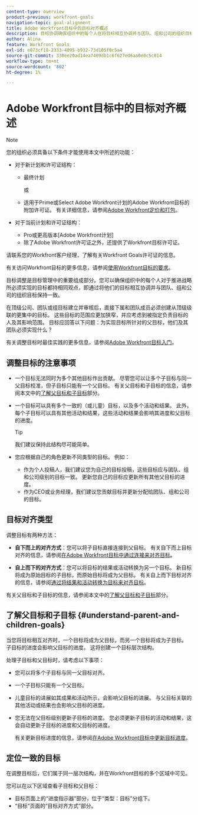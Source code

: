 ```yaml
---
content-type: overview
product-previous: workfront-goals
navigation-topic: goal-alignment
title: Adobe Workfront目标中的目标对齐概述
description: 目标协调确保组织中的每个人在将目标相互协调并与团队、组和公司的组织目标协调起来后必须实现的目标上保持一致。
author: Alina
feature: Workfront Goals
exl-id: e073cf10-2333-4095-b932-73d105f0c5a4
source-git-commit: 330ee20ad14ea7409db1c6f627ed6aa0e0c5c014
workflow-type: tm+mt
source-wordcount: '802'
ht-degree: 1%

---
```


# Adobe Workfront目标中的目标对齐概述

>[!NOTE]
>
>您的组织必须具备以下条件才能使用本文中所述的功能：
> 
>* 对于新计划和许可证结构：
>    
>   * 最终计划
>        
>     或
>        
>   * 适用于Prime或Select Adobe Workfront计划的Adobe Workfront目标的附加许可证。
>       有关详细信息，请参阅[Adobe Workfront定价和打包](https://www.workfront.com/plans)。
>      
>* 对于当前计划和许可证结构：
>    
>   * Pro或更高版本[Adobe Workfront计划]
>   * 除了Adobe Workfront许可证之外，还提供了Workfront目标许可证。
>    
>请联系您的Workfront客户经理，了解有关Workfront Goals许可证的信息。
> 
>有关访问Workfront目标的更多信息，请参阅[使用Workfront目标的要求](/help/quicksilver/workfront-goals/goal-management/access-needed-for-wf-goals.md)。


目标调整是目标管理中的重要组成部分。您可以确保组织中的每个人对于推进战略所必须实现的目标都持相同观点，即通过将他们的目标相互协调并与团队、组和公司的组织目标保持一致。

在顶级公司、团队或组目标建立并审核后，直接下属和团队成员必须创建从顶级级联的更集中的目标。 这些目标的范围应更加狭窄，并应考虑到被指定负责目标的人及其影响范围。 目标应回答以下问题：为实现目标所针对的父目标，他们及其团队必须实现什么？

有关调整目标时最佳实践的更多信息，请参阅[Adobe Workfront目标入门](../../workfront-goals/goal-management/getting-started-with-wf-goals.md)。

## 调整目标的注意事项

* 一个目标无法同时为多个其他目标作出贡献。 尽管您可以让多个子目标与同一父目标校准，但子目标只能有一个父目标。 有关父目标和子目标的信息，请参阅本文中的[了解父目标和子目标](#understand-parent-and-children-goals)部分。
* 一个目标可以具有多个一致的（或儿童）目标，以及多个活动和结果。 此外，每个子目标可以具有其他活动和结果，这些活动和结果会影响其进度和父目标的进度。

  >[!TIP]
  >
  >我们建议保持此结构尽可能简单。

* 您应根据自己的角色更新不同类型的目标。 例如：

   * 作为个人投稿人，我们建议您为自己的目标投稿，这些目标应与团队、组和公司级别的目标一致。 更新您自己的目标应更新所有其他父目标的进度。
   * 作为CEO或业务经理，我们建议您贡献目标并更新分配给团队、组和公司的目标。

## 目标对齐类型

调整目标有两种方法：

* **自下而上的对齐方式**：您可以将子目标直接连接到父目标。 有关自下而上目标对齐的信息，请参阅[在Adobe Workfront目标中通过连接来对齐目标](../../workfront-goals/goal-alignment/align-goals-by-connecting-them.md)。

* **自上而下的对齐方式**：您可以将目标的结果或活动转换为另一个目标。 新目标将成为原始目标的子目标，而原始目标将成为父目标。 有关自上而下目标对齐的信息，请参阅[通过将结果和活动转换为目标来对齐目标](../../workfront-goals/goal-alignment/align-goals-by-converting-results-activities.md)。

有关父目标和子目标的信息，请参阅本文中的[了解父目标和子目标](#understand-parent-and-children-goals)部分。

## 了解父目标和子目标 {#understand-parent-and-children-goals}

当您将目标相互对齐时，一个目标将成为父目标，而另一个目标将成为子目标。 子目标的进度会影响父目标的进度。 这将创建一个目标层次结构。

处理子目标和父目标时，请考虑以下事项：

* 您可以将多个子目标与同一父目标对齐。
* 一个子目标只能有一个父目标。
* 儿童目标的进展如其成果和活动所示，会影响父目标的进展。 与父目标关联的其他活动或结果也会影响父目标的进度。
* 您无法在父目标级别更新子目标的进度。 您必须更新子目标的活动和结果，这会自动更新子目标的进度和父目标的进度。

  有关更新目标进度的信息，请参阅[在Adobe Workfront目标中更新目标进度](../../workfront-goals/goal-review-and-workfront-goals-sections/check-in-goals.md)。

## 定位一致的目标

在调整目标后，它们属于同一层次结构，并在Workfront目标的多个区域中可见。

<!--
* In the Production enviroment, you can view children and parent goals in the following areas:

    * The Goal Details panel
    * Goal List
    * Goal Alignment section
    * Check-in section
    * Pulse section
    * You can view all the parent goals of a goal in the Goal Hierarchy field of a Project or Goal report.
-->
您可以在以下区域查看子目标和父目标：

* 目标页面上的“进度指示器”部分，位于“类型：目标”分组下。
* “目标”页面的“目标对齐方式”部分。




